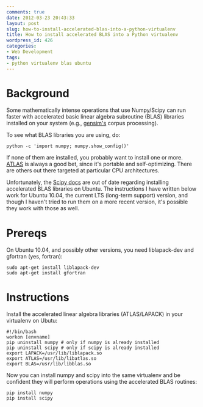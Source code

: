 ```yaml
---
comments: true
date: 2012-03-23 20:43:33
layout: post
slug: how-to-install-accelerated-blas-into-a-python-virtualenv
title: How to install accelerated BLAS into a Python virtualenv
wordpress_id: 426
categories:
- Web Development
tags:
- python virtualenv blas ubuntu
---
```


# Background #

Some mathematically intense operations that use Numpy/Scipy can run faster with accelerated basic linear algebra subroutine (BLAS) libraries installed on your system (e.g., [gensim's](http://radimrehurek.com/gensim/) corpus processing). 

To see what BLAS libraries you are using, do:

    python -c 'import numpy; numpy.show_config()'

If none of them are installed, you probably want to install one or
more. [ATLAS](http://math-atlas.sourceforge.net/) is always a good bet, since it's portable and
self-optimizing. There are others out there targeted at particular CPU architectures.

Unfortunately, the [Scipy docs](http://docs.scipy.org/doc/numpy/user/install.html) are out of date regarding installing accelerated BLAS libraries on Ubuntu. The instructions I have written below work for Ubuntu 10.04, the current LTS (long-term support) version, and though I haven't tried to run them on a more recent version, it's possible they work with those as well.

# Prereqs #

On Ubuntu 10.04, and possibly other versions, you need liblapack-dev and gfortran (yes, fortran):

    sudo apt-get install liblapack-dev
    sudo apt-get install gfortran

# Instructions #

Install the accelerated linear algebra libraries (ATLAS/LAPACK) in your virtualenv on Ubutu:

    #!/bin/bash
    workon [envname]
    pip uninstall numpy # only if numpy is already installed
    pip uninstall scipy # only if scipy is already installed
    export LAPACK=/usr/lib/liblapack.so
    export ATLAS=/usr/lib/libatlas.so
    export BLAS=/usr/lib/libblas.so

Now you can install numpy and scipy into the same virtualenv and be confident they will perform operations using the accelerated BLAS routines:

    pip install numpy
    pip install scipy

